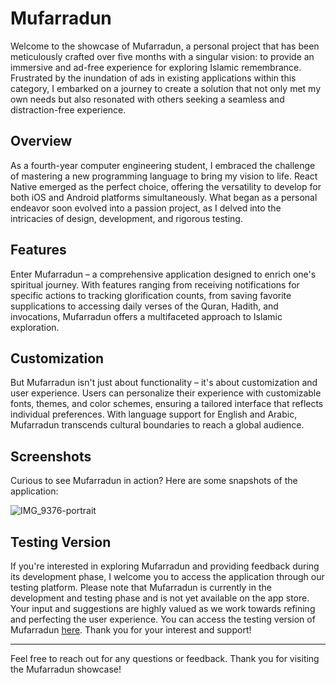 # Mufarradun

Welcome to the showcase of Mufarradun, a personal project that has been meticulously crafted over five months with a singular vision: to provide an immersive and ad-free experience for exploring Islamic remembrance. Frustrated by the inundation of ads in existing applications within this category, I embarked on a journey to create a solution that not only met my own needs but also resonated with others seeking a seamless and distraction-free experience.

## Overview

As a fourth-year computer engineering student, I embraced the challenge of mastering a new programming language to bring my vision to life. React Native emerged as the perfect choice, offering the versatility to develop for both iOS and Android platforms simultaneously. What began as a personal endeavor soon evolved into a passion project, as I delved into the intricacies of design, development, and rigorous testing.

## Features

Enter Mufarradun – a comprehensive application designed to enrich one's spiritual journey. With features ranging from receiving notifications for specific actions to tracking glorification counts, from saving favorite supplications to accessing daily verses of the Quran, Hadith, and invocations, Mufarradun offers a multifaceted approach to Islamic exploration.

## Customization

But Mufarradun isn't just about functionality – it's about customization and user experience. Users can personalize their experience with customizable fonts, themes, and color schemes, ensuring a tailored interface that reflects individual preferences. With language support for English and Arabic, Mufarradun transcends cultural boundaries to reach a global audience.

## Screenshots

Curious to see Mufarradun in action? Here are some snapshots of the application:

![IMG_9376-portrait](https://github.com/yousefturin/thikir/assets/94796673/2643be84-1ea6-456b-b9f5-7b2af6035b00)



## Testing Version

If you're interested in exploring Mufarradun and providing feedback during its development phase, I welcome you to access the application through our testing platform. Please note that Mufarradun is currently in the development and testing phase and is not yet available on the app store. Your input and suggestions are highly valued as we work towards refining and perfecting the user experience. You can access the testing version of Mufarradun [here](exp://https://lnkd.in/ddpx9Gm6). Thank you for your interest and support!

---

Feel free to reach out for any questions or feedback. Thank you for visiting the Mufarradun showcase!
